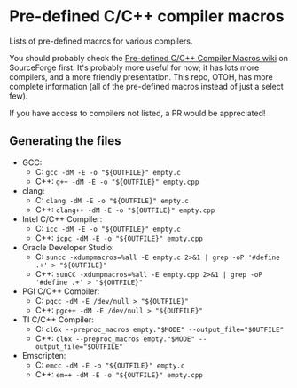 # Pre-defined C/C++ compiler macros

Lists of pre-defined macros for various compilers.

You should probably check the [Pre-defined C/C++ Compiler Macros
wiki](https://sourceforge.net/p/predef/wiki/Home/) on SourceForge
first. It's probably more useful for now; it has lots more compilers,
and a more friendly presentation. This repo, OTOH, has more complete
information (all of the pre-defined macros instead of just a select
few).

If you have access to compilers not listed, a PR would be appreciated!

## Generating the files

* GCC:
  * C: `gcc -dM -E -o "${OUTFILE}" empty.c`
  * C++: `g++ -dM -E -o "${OUTFILE}" empty.cpp`
* clang:
  * C: `clang -dM -E -o "${OUTFILE}" empty.c`
  * C++: `clang++ -dM -E -o "${OUTFILE}" empty.cpp`
* Intel C/C++ Compiler:
  * C: `icc -dM -E -o "${OUTFILE}" empty.c`
  * C++: `icpc -dM -E -o "${OUTFILE}" empty.cpp`
* Oracle Developer Studio:
  * C: `suncc -xdumpmacros=%all -E empty.c 2>&1 | grep -oP '#define .+' > "${OUTFILE}"`
  * C++: `sunCC -xdumpmacros=%all -E empty.cpp 2>&1 | grep -oP '#define .+' > "${OUTFILE}"`
* PGI C/C++ Compiler:
  * C: `pgcc -dM -E /dev/null > "${OUTFILE}"`
  * C++: `pgc++ -dM -E /dev/null > "${OUTFILE}"`
* TI C/C++ Compiler:
  * C: `cl6x --preproc_macros empty."$MODE" --output_file="$OUTFILE"`
  * C++: `cl6x --preproc_macros empty."$MODE" --output_file="$OUTFILE"`
* Emscripten:
  * C: `emcc -dM -E -o "${OUTFILE}" empty.c`
  * C++: `em++ -dM -E -o "${OUTFILE}" empty.cpp`
